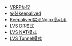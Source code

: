 - <a href="../LVS/VRRP协议.md">VRRP协议</a>
- <a href="../LVS/安装keepalived.md">安装keepalived</a>
- <a href="../LVS/Keepalived实现Nginx高可用.md">Keepalived实现Nginx高可用</a>
- <a href="../LVS/LVS_DR模式.md">LVS DR模式</a>
- <a href="../LVS/LVS_NAT模式.md">LVS NAT模式</a>
- <a href="../LVS/LVS_Tunnel模式.md">LVS Tunnel模式</a>
